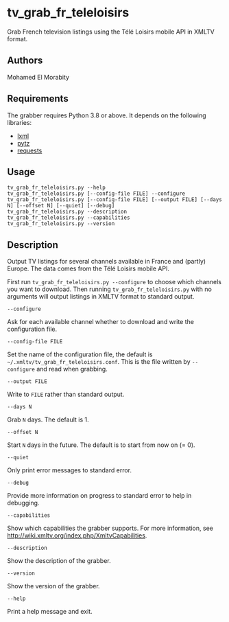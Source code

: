 # tv_grab_fr_teleloisirs

Grab French television listings using the Télé Loisirs mobile API in XMLTV format.

## Authors

Mohamed El Morabity

## Requirements

The grabber requires Python 3.8 or above. It depends on the following libraries:

* [lxml](https://pypi.python.org/pypi/lxml)
* [pytz](https://pypi.python.org/pypi/pytz)
* [requests](https://pypi.python.org/pypi/requests)

## Usage

    tv_grab_fr_teleloisirs.py --help
    tv_grab_fr_teleloisirs.py [--config-file FILE] --configure
    tv_grab_fr_teleloisirs.py [--config-file FILE] [--output FILE] [--days N] [--offset N] [--quiet] [--debug]
    tv_grab_fr_teleloisirs.py --description
    tv_grab_fr_teleloisirs.py --capabilities
    tv_grab_fr_teleloisirs.py --version

## Description

Output TV listings for several channels available in France and (partly) Europe. The data comes from the Télé Loisirs mobile API.

First run `tv_grab_fr_teleloisirs.py --configure` to choose which channels you want to download. Then running `tv_grab_fr_teleloisirs.py` with no arguments will output listings in XMLTV format to standard output.

    --configure

Ask for each available channel whether to download and write the configuration file.

    --config-file FILE

Set the name of the configuration file, the default is `~/.xmltv/tv_grab_fr_teleloisirs.conf`. This is the file written by `--configure` and read when grabbing.

    --output FILE

Write to `FILE` rather than standard output.

    --days N

Grab `N` days. The default is 1.

    --offset N

Start `N` days in the future. The default is to start from now on (= 0).

    --quiet

Only print error messages to standard error.

    --debug

Provide more information on progress to standard error to help in debugging.

    --capabilities

Show which capabilities the grabber supports. For more information, see http://wiki.xmltv.org/index.php/XmltvCapabilities.

    --description

Show the description of the grabber.

    --version

Show the version of the grabber.

    --help

Print a help message and exit.
